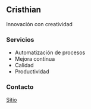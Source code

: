 ## Cristhian 

Innovación con creatividad

### Servicios
- Automatización de procesos
- Mejora continua
- Calidad
- Productividad

### Contacto
[Sitio](https://crisheads.negocio.site/)
